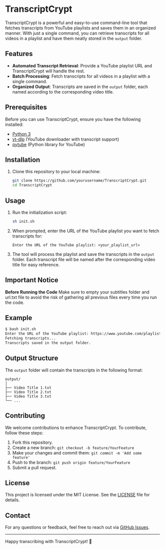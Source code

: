 # TranscriptCrypt

TranscriptCrypt is a powerful and easy-to-use command-line tool that fetches transcripts from YouTube playlists and saves them in an organized manner. With just a single command, you can retrieve transcripts for all videos in a playlist and have them neatly stored in the `output` folder.

## Features

- **Automated Transcript Retrieval**: Provide a YouTube playlist URL and TranscriptCrypt will handle the rest.
- **Batch Processing**: Fetch transcripts for all videos in a playlist with a single command.
- **Organized Output**: Transcripts are saved in the `output` folder, each named according to the corresponding video title.

## Prerequisites

Before you can use TranscriptCrypt, ensure you have the following installed:

- [Python 3](https://www.python.org/downloads/)
- [yt-dlp](https://github.com/yt-dlp/yt-dlp) (YouTube downloader with transcript support)
- [pytube](https://pytube.io/) (Python library for YouTube)

## Installation

1. Clone this repository to your local machine:

    ```bash
    git clone https://github.com/yourusername/TranscriptCrypt.git
    cd TranscriptCrypt
    ```

## Usage

1. Run the initialization script:

    ```bash
    sh init.sh
    ```

2. When prompted, enter the URL of the YouTube playlist you want to fetch transcripts for:

    ```plaintext
    Enter the URL of the YouTube playlist: <your_playlist_url>
    ```

3. The tool will process the playlist and save the transcripts in the `output` folder. Each transcript file will be named after the corresponding video title for easy reference.

## Important Notice

**Before Running the Code**
Make sure to empty your subtitles folder and url.txt file to avoid the risk of gathering all previous files every time you run the code.


## Example

```bash
$ bash init.sh
Enter the URL of the YouTube playlist: https://www.youtube.com/playlist?list=PLx65qkgCWNJIb21RANzTJ7t_XkMt5_9zI
Fetching transcripts...
Transcripts saved in the output folder.
```

## Output Structure

The `output` folder will contain the transcripts in the following format:

```
output/
│
├── Video Title 1.txt
├── Video Title 2.txt
├── Video Title 3.txt
└── ...
```

## Contributing

We welcome contributions to enhance TranscriptCrypt. To contribute, follow these steps:

1. Fork this repository.
2. Create a new branch: `git checkout -b feature/YourFeature`
3. Make your changes and commit them: `git commit -m 'Add some feature'`
4. Push to the branch: `git push origin feature/YourFeature`
5. Submit a pull request.

## License

This project is licensed under the MIT License. See the [LICENSE](LICENSE) file for details.

## Contact

For any questions or feedback, feel free to reach out via [GitHub Issues](https://github.com/yourusername/TranscriptCrypt/issues).

---

Happy transcribing with TranscriptCrypt! 🚀
